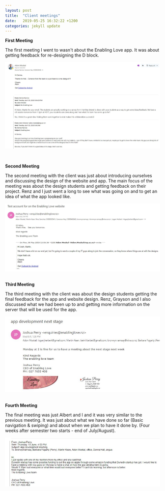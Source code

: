 ```yaml
---
layout: post
title:  "Client meetings"
date:   2019-05-25 16:32:22 +1200
categories: jekyll update
---
```


<b> First Meeting </b>

The first meeting I went to wasn't about the Enabling Love app. It was about getting feedback for re-designing the D block. 

![](/assets/ev23.JPG)

<br>

<b> Second Meeting </b> 

The second meeting with the client was just about introducing ourselves and discussing the design of the website and app. The main focus of the meeting was about the design students and getting feedback on their project. Renz and I just went a long to see what was going on and to get an idea of what the app looked like.

![](/assets/ev26.JPG)

<br>
<b> Third Meeting </b>

The third meeting with the client was about the design students getting the final feedback for the app and website design. Renz, Grayson and I also discussed what we had been up to and getting more information on the server that will be used for the app.

![](/assets/ev24.JPG)

<br>
<b> Fourth Meeting </b>

The final meeting was just Albert and I and it was very similar to the previous meeting. It was just about what we have done so far (Basic navigation & swiping) and about when we plan to have it done by. (Four weeks after semester two starts - end of July/August). 

![](/assets/ev25.JPG)









